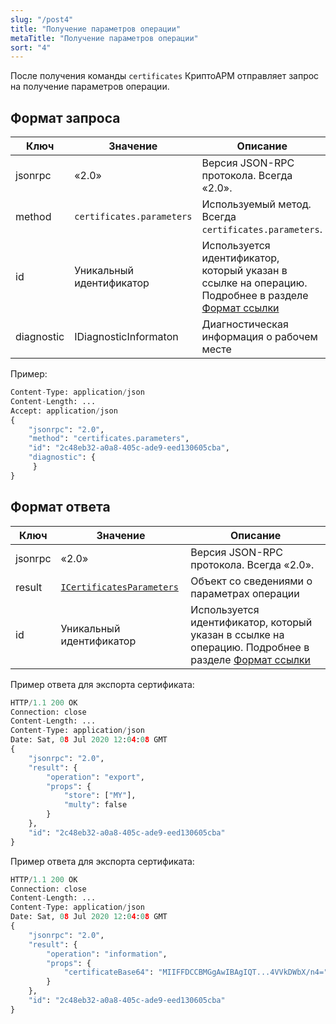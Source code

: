 ```yaml
---
slug: "/post4"
title: "Получение параметров операции"
metaTitle: "Получение параметров операции"
sort: "4"
---
```


После получения команды `certificates` КриптоАРМ отправляет запрос на получение параметров операции.

## Формат запроса

| Ключ | Значение | Описание |
| --- | --- | --- |
| jsonrpc | «2.0» | Версия JSON-RPC протокола. Всегда «2.0». |
| method | `certificates.parameters`|  Используемый метод. Всегда `certificates.parameters`. |
| id |  Уникальный идентификатор |  Используется идентификатор, который указан в ссылке на операцию. Подробнее в разделе [Формат ссылки](../002-description-requests-and-responses.md) |
| diagnostic |  IDiagnosticInformaton |  Диагностическая информация о рабочем месте |

Пример:

``` py linenums="1"
Content-Type: application/json
Content-Length: ...
Accept: application/json
{
    "jsonrpc": "2.0",
    "method": "certificates.parameters",
    "id": "2c48eb32-a0a8-405c-ade9-eed130605cba",
    "diagnostic": {
     }
}
```

## Формат ответа

| Ключ | Значение | Описание |
| --- | --- | --- |
| jsonrpc | «2.0» | Версия JSON-RPC протокола. Всегда «2.0». |
| result | [`ICertificatesParameters`](./08-ICertificatesParameters.md) |  Объект со сведениями о параметрах операции |
| id |  Уникальный идентификатор |  Используется идентификатор, который указан в ссылке на операцию. Подробнее в разделе [Формат ссылки](../002-description-requests-and-responses.md) |

Пример ответа для экспорта сертификата:

``` py linenums="1"
HTTP/1.1 200 OK
Connection: close
Content-Length: ...
Content-Type: application/json
Date: Sat, 08 Jul 2020 12:04:08 GMT
{
    "jsonrpc": "2.0",
    "result": {
        "operation": "export",
        "props": {
            "store": ["MY"],
            "multy": false
        }
    },
    "id": "2c48eb32-a0a8-405c-ade9-eed130605cba"
}
```

Пример ответа для экспорта сертификата:

``` py linenums="1"
HTTP/1.1 200 OK
Connection: close
Content-Length: ...
Content-Type: application/json
Date: Sat, 08 Jul 2020 12:04:08 GMT
{
    "jsonrpc": "2.0",
    "result": {
        "operation": "information",
        "props": {
            "certificateBase64": "MIIFFDCCBMGgAwIBAgIQT...4VVkDWbX/n4="
        }
    },
    "id": "2c48eb32-a0a8-405c-ade9-eed130605cba"
}
```
